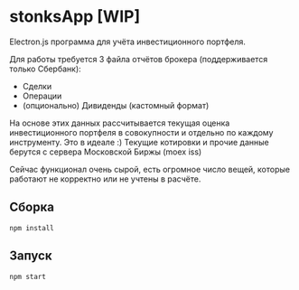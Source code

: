 # stonksApp [WIP]

Electron.js программа для учёта инвестиционного портфеля.

Для работы требуется 3 файла отчётов брокера (поддерживается только Сбербанк):
* Сделки
* Операции
* (опционально) Дивиденды (кастомный формат)

На основе этих данных рассчитывается текущая оценка инвестиционного портфеля в совокупности и отдельно по каждому инструменту. Это в идеале :) Текущие котировки и прочие данные берутся с сервера Московской Биржы (moex iss)

Сейчас функционал очень сырой, есть огромное число вещей, которые работают не корректно или не учтены в расчёте. 

## Сборка 
`npm install`

## Запуск
`npm start`
